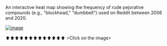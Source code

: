An interactive heat map showing the frequency of rude pejorative compounds (e.g., "blockhead," "dumbbell") used on Reddit between 2006 and 2020.

[![image](https://github.com/user-attachments/assets/dc7bdf6e-3a9e-4bf7-913a-562b2841ca8e)
]((https://mizzzantrop.github.io/))

⬆⬆⬆⬆⬆⬆⬆⬆⬆⬆⬆⬆⬆
⚡️Click on the image⚡️
